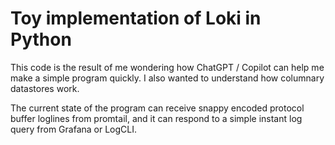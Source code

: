 # Toy implementation of Loki in Python

This code is the result of me wondering how ChatGPT / Copilot can help me make a simple program quickly. I also wanted to understand how columnary datastores work.

The current state of the program can receive snappy encoded protocol buffer loglines from promtail, and it can respond to a simple instant log query from Grafana or LogCLI. 

